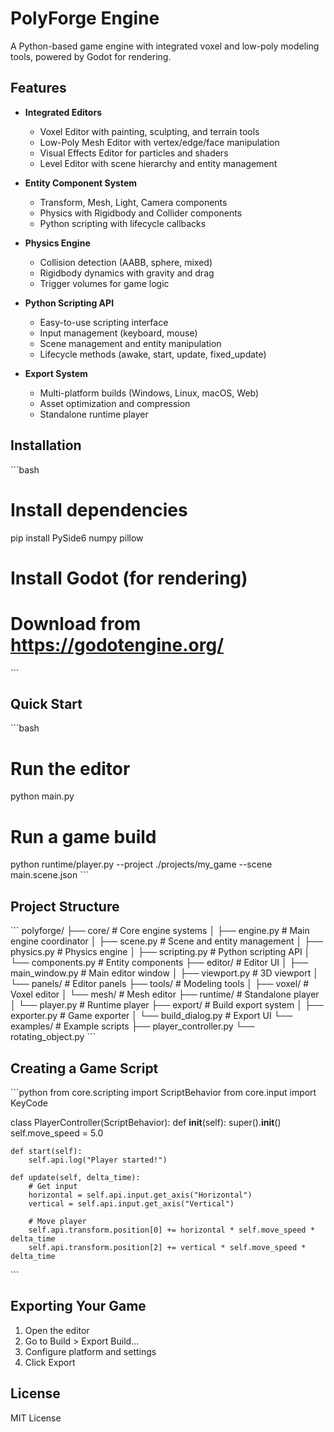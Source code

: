 # PolyForge Engine

A Python-based game engine with integrated voxel and low-poly modeling tools, powered by Godot for rendering.

## Features

- **Integrated Editors**
  - Voxel Editor with painting, sculpting, and terrain tools
  - Low-Poly Mesh Editor with vertex/edge/face manipulation
  - Visual Effects Editor for particles and shaders
  - Level Editor with scene hierarchy and entity management

- **Entity Component System**
  - Transform, Mesh, Light, Camera components
  - Physics with Rigidbody and Collider components
  - Python scripting with lifecycle callbacks

- **Physics Engine**
  - Collision detection (AABB, sphere, mixed)
  - Rigidbody dynamics with gravity and drag
  - Trigger volumes for game logic

- **Python Scripting API**
  - Easy-to-use scripting interface
  - Input management (keyboard, mouse)
  - Scene management and entity manipulation
  - Lifecycle methods (awake, start, update, fixed_update)

- **Export System**
  - Multi-platform builds (Windows, Linux, macOS, Web)
  - Asset optimization and compression
  - Standalone runtime player

## Installation

\`\`\`bash
# Install dependencies
pip install PySide6 numpy pillow

# Install Godot (for rendering)
# Download from https://godotengine.org/
\`\`\`

## Quick Start

\`\`\`bash
# Run the editor
python main.py

# Run a game build
python runtime/player.py --project ./projects/my_game --scene main.scene.json
\`\`\`

## Project Structure

\`\`\`
polyforge/
├── core/              # Core engine systems
│   ├── engine.py      # Main engine coordinator
│   ├── scene.py       # Scene and entity management
│   ├── physics.py     # Physics engine
│   ├── scripting.py   # Python scripting API
│   └── components.py  # Entity components
├── editor/            # Editor UI
│   ├── main_window.py # Main editor window
│   ├── viewport.py    # 3D viewport
│   └── panels/        # Editor panels
├── tools/             # Modeling tools
│   ├── voxel/         # Voxel editor
│   └── mesh/          # Mesh editor
├── runtime/           # Standalone player
│   └── player.py      # Runtime player
├── export/            # Build export system
│   ├── exporter.py    # Game exporter
│   └── build_dialog.py # Export UI
└── examples/          # Example scripts
    ├── player_controller.py
    └── rotating_object.py
\`\`\`

## Creating a Game Script

\`\`\`python
from core.scripting import ScriptBehavior
from core.input import KeyCode

class PlayerController(ScriptBehavior):
    def __init__(self):
        super().__init__()
        self.move_speed = 5.0
    
    def start(self):
        self.api.log("Player started!")
    
    def update(self, delta_time):
        # Get input
        horizontal = self.api.input.get_axis("Horizontal")
        vertical = self.api.input.get_axis("Vertical")
        
        # Move player
        self.api.transform.position[0] += horizontal * self.move_speed * delta_time
        self.api.transform.position[2] += vertical * self.move_speed * delta_time
\`\`\`

## Exporting Your Game

1. Open the editor
2. Go to Build > Export Build...
3. Configure platform and settings
4. Click Export

## License

MIT License

